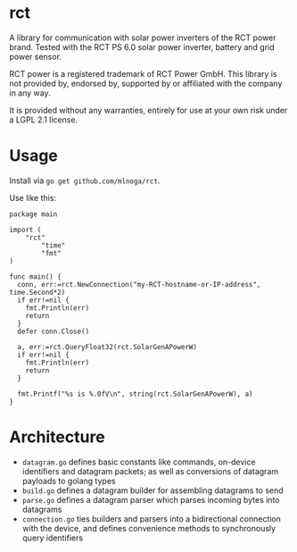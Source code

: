 # rct

A library for communication with solar power inverters of the RCT power brand. 
Tested with the RCT PS 6.0 solar power inverter, battery and grid power sensor.

RCT power is a registered trademark of RCT Power GmbH. This library is not provided by, endorsed by, supported by or affiliated with the company in any way. 

It is provided without any warranties, entirely for use at your own risk under a LGPL 2.1 license. 


# Usage

Install via `go get github.com/mlnoga/rct`.

Use like this:

```
package main

import (
	"rct"
        "time"
        "fmt"
)

func main() {
  conn, err:=rct.NewConnection("my-RCT-hostname-or-IP-address", time.Second*2)
  if err!=nil {
    fmt.Println(err)
    return
  }
  defer conn.Close()
  
  a, err:=rct.QueryFloat32(rct.SolarGenAPowerW)
  if err!=nil {
    fmt.Println(err)
    return
  }

  fmt.Printf("%s is %.0fV\n", string(rct.SolarGenAPowerW), a)
}
```

# Architecture

* `datagram.go` defines basic constants like commands, on-device identifiers and datagram packets; as well as conversions of datagram payloads to golang types
* `build.go` defines a datagram builder for assembling datagrams to send
* `parse.go` defines a datagram parser which parses incoming bytes into datagrams
* `connection.go` ties builders and parsers into a bidirectional connection with the device, and defines convenience methods to synchronously query identifiers


